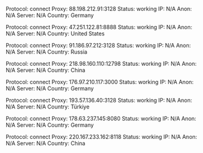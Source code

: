 Protocol: connect
Proxy: 88.198.212.91:3128
Status: working
IP: N/A
Anon: N/A
Server: N/A
Country: Germany

Protocol: connect
Proxy: 47.251.122.81:8888
Status: working
IP: N/A
Anon: N/A
Server: N/A
Country: United States

Protocol: connect
Proxy: 91.186.97.212:3128
Status: working
IP: N/A
Anon: N/A
Server: N/A
Country: Russia

Protocol: connect
Proxy: 218.98.160.110:12798
Status: working
IP: N/A
Anon: N/A
Server: N/A
Country: China

Protocol: connect
Proxy: 176.97.210.117:3000
Status: working
IP: N/A
Anon: N/A
Server: N/A
Country: Germany

Protocol: connect
Proxy: 193.57.136.40:3128
Status: working
IP: N/A
Anon: N/A
Server: N/A
Country: Türkiye

Protocol: connect
Proxy: 178.63.237.145:8080
Status: working
IP: N/A
Anon: N/A
Server: N/A
Country: Germany

Protocol: connect
Proxy: 220.167.233.162:8118
Status: working
IP: N/A
Anon: N/A
Server: N/A
Country: China

